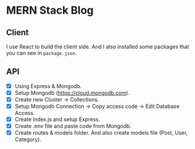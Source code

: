 # MERN Stack Blog

## Client

I use React to build the client side. And I also installed some packages that you can see in `package.json`.

## API

-  [x] Using Express & Mongodb.
-  [x] Setup Mongodb (https://cloud.mongodb.com).
-  [x] Create new Cluster -> Collections.
-  [x] Setup Mongodb Connection -> Copy access code -> Edit Database Access.
-  [x] Create index.js and setup Express.
-  [x] Create .env file and paste code from Mongodb.
-  [x] Create routes & models folder. And also create models file (Post, User, Category).
